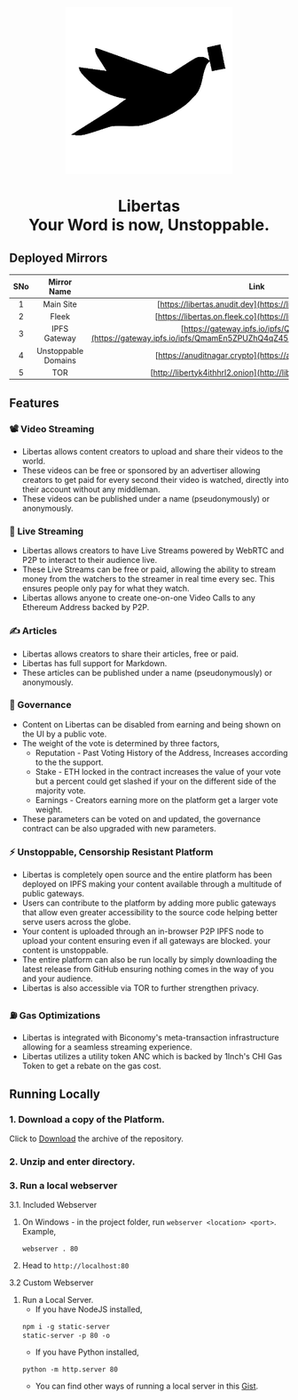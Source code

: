 <h1 align="center">
  <br>
  <img src="https://github.com/dstream/dashboardV2/blob/master/icons/icon-black.png" alt="Libertas Logo" height="300px"></center>
  <br>
  <br>
  Libertas
  <br>
  Your Word is now, Unstoppable.
  <br>
</h1>

## Deployed Mirrors

|SNo   	|Mirror Name  	|Link   	|
|:-:	|:-:	|:-:	|
|1   	|Main Site    	|[https://libertas.anudit.dev](https://libertas.anudit.dev)   	|
|2   	|Fleek   	|[https://libertas.on.fleek.co](https://libertas.on.fleek.co)   	|
|3   	|IPFS Gateway   	|[https://gateway.ipfs.io/ipfs/Qmam...copi](https://gateway.ipfs.io/ipfs/QmamEn5ZPUZhQ4qZ45Lkhv5FWBsLcS7HuvH55ej2ywcopi)   	|
|4   	|Unstoppable Domains   |[https://anuditnagar.crypto](https://anuditnagar.crypto)   	|
|5   	|TOR   	|[http://libertyk4ithhrl2.onion](http://libertyk4ithhrl2.onion)   	|

## Features

### 📽 Video Streaming
- Libertas allows content creators to upload and share their videos to the world.
- These videos can be free or sponsored by an advertiser allowing creators to get paid for every second their video is watched, directly into their account without any middleman.
- These videos can be published under a name (pseudonymously) or anonymously.

### 🎥 Live Streaming
- Libertas allows creators to have Live Streams powered by WebRTC and P2P to interact to their audience live.
- These Live Streams can be free or paid, allowing the ability to stream money from the watchers to the streamer in real time every sec. This ensures people only pay for what they watch.
- Libertas allows anyone to create one-on-one Video Calls to any Ethereum Address backed by P2P.


### ✍ Articles
- Libertas allows creators to share their articles, free or paid.
- Libertas has full support for Markdown.
- These articles can be published under a name (pseudonymously) or anonymously.


### 🔐 Governance
- Content on Libertas can be disabled from earning and being shown on the UI by a public vote.
- The weight of the vote is determined by three factors,
	- Reputation - Past Voting History of the Address, Increases according to the the support.
	- Stake - ETH locked in the contract increases the value of your vote but a percent could get slashed if your on the different side of the majority vote.
	- Earnings - Creators earning more on the platform get a larger vote weight.
- These parameters can be voted on and updated, the governance contract can be also upgraded with new parameters.


### ⚡ Unstoppable, Censorship Resistant Platform
- Libertas is completely open source and the entire platform has been deployed on IPFS making your content available through a multitude of public gateways.
- Users can contribute to the platform by adding more public gateways that allow even greater accessibility to the source code helping better serve users across the globe.
- Your content is uploaded through an in-browser P2P IPFS node to upload your content ensuring even if all gateways are blocked. your content is unstoppable.
- The entire platform can also be run locally by simply downloading the latest release from GitHub ensuring nothing comes in the way of you and your audience.
- Libertas is also accessible via TOR to further strengthen privacy.


### ⛽ Gas Optimizations
- Libertas is integrated with Biconomy's meta-transaction infrastructure allowing for a seamless streaming experience.
- Libertas utilizes a utility token ANC which is backed by 1Inch's CHI Gas Token to get a rebate on the gas cost.


## Running Locally

### 1. Download a copy of the Platform.
Click to [Download](https://github.com/dstream/dashboardV2/archive/master.zip) the archive of the repository.

### 2. Unzip and enter directory.

### 3. Run a local webserver

3.1. Included Webserver
  1. On Windows - in the project folder, run `webserver <location> <port>`. Example,
      ```
      webserver . 80
      ```
  2. Head to `http://localhost:80`

3.2 Custom Webserver

  1. Run a Local Server.
      - If you have NodeJS installed,
      ```
      npm i -g static-server
      static-server -p 80 -o
      ```
      - If you have Python installed,
      ```
      python -m http.server 80
      ```
      - You can find other ways of running a local server in this [Gist](https://gist.github.com/willurd/5720255).
